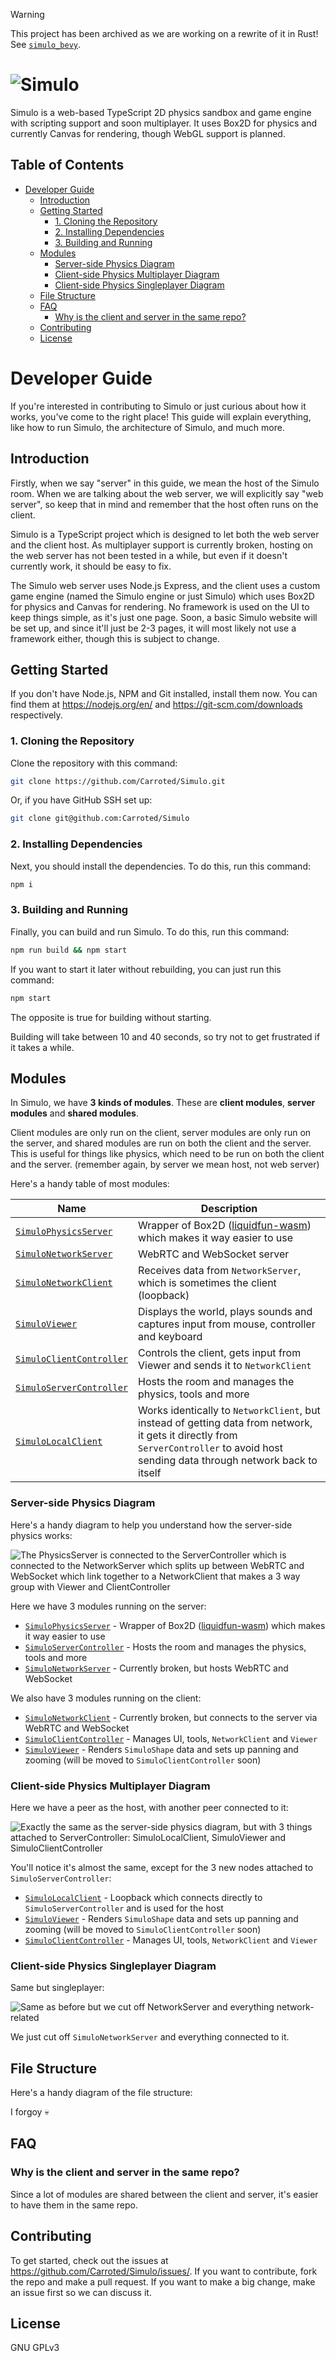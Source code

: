 > [!WARNING]
> This project has been archived as we are working on a rewrite of it in Rust! See [`simulo_bevy`](https://github.com/Carroted/simulo_bevy).

# ![Simulo](https://cdn.discordapp.com/attachments/930244062156558348/1120536366028165180/banner.png)

Simulo is a web-based TypeScript 2D physics sandbox and game engine with scripting support and soon multiplayer. It uses Box2D for physics and currently Canvas for rendering, though WebGL support is planned.

## Table of Contents

- [Developer Guide](#developer-guide)
  - [Introduction](#introduction)
  - [Getting Started](#getting-started)
    - [1. Cloning the Repository](#1-cloning-the-repository)
    - [2. Installing Dependencies](#2-installing-dependencies)
    - [3. Building and Running](#3-building-and-running)
  - [Modules](#modules)
    - [Server-side Physics Diagram](#server-side-physics-diagram)
    - [Client-side Physics Multiplayer Diagram](#client-side-physics-multiplayer-diagram)
    - [Client-side Physics Singleplayer Diagram](#client-side-physics-singleplayer-diagram)
  - [File Structure](#file-structure)
  - [FAQ](#faq)
    - [Why is the client and server in the same repo?](#why-is-the-client-and-server-in-the-same-repo)
  - [Contributing](#contributing)
  - [License](#license)
  
# Developer Guide

If you're interested in contributing to Simulo or just curious about how it works, you've come to the right place!
This guide will explain everything, like how to run Simulo, the architecture of Simulo, and much more.

## Introduction

Firstly, when we say "server" in this guide, we mean the host of the Simulo room. When we are talking about the web server, we will explicitly say "web server", so keep that in mind and remember that the host often runs on the client.

Simulo is a TypeScript project which is designed to let both the web server and the client host. As multiplayer support is currently broken, hosting on the web server has not been tested in a while, but even if it doesn't currently work, it should be easy to fix.

The Simulo web server uses Node.js Express, and the client uses a custom game engine (named the Simulo engine or just Simulo) which uses Box2D for physics and Canvas for rendering. No framework is used on the UI to keep things simple, as it's just one page. Soon, a basic Simulo website will be set up, and since it'll just be 2-3 pages, it will most likely not use a framework either, though this is subject to change.

## Getting Started

If you don't have Node.js, NPM and Git installed, install them now. You can find them at https://nodejs.org/en/ and https://git-scm.com/downloads respectively.

### 1. Cloning the Repository

Clone the repository with this command:
```bash
git clone https://github.com/Carroted/Simulo.git
```

Or, if you have GitHub SSH set up:
```bash
git clone git@github.com:Carroted/Simulo
```

### 2. Installing Dependencies

Next, you should install the dependencies. To do this, run this command:
```bash
npm i
```

### 3. Building and Running

Finally, you can build and run Simulo. To do this, run this command:
```bash
npm run build && npm start
```

If you want to start it later without rebuilding, you can just run this command:
```bash
npm start
```
The opposite is true for building without starting.

Building will take between 10 and 40 seconds, so try not to get frustrated if it takes a while.

## Modules

In Simulo, we have **3 kinds of modules**. These are **client modules**, **server modules** and **shared modules**.

Client modules are only run on the client, server modules are only run on the server, and shared modules are run on both the client and the server. This is useful for things like physics, which need to be run on both the client and the server. (remember again, by server we mean host, not web server)

Here's a handy table of most modules:

| Name                     | Description                                                                             |
|--------------------------|-----------------------------------------------------------------------------------------|
| [`SimuloPhysicsServer`](https://github.com/Carroted/Simulo/blob/main/shared/src/SimuloPhysicsServer.ts)    | Wrapper of Box2D ([liquidfun-wasm](https://github.com/Birch-san/box2d-wasm/tree/liquidfun)) which makes it way easier to use                                              |
| [`SimuloNetworkServer`](https://github.com/Carroted/Simulo/blob/main/shared/src/SimuloNetworkServer.ts)    | WebRTC and WebSocket server   |
| [`SimuloNetworkClient`](https://github.com/Carroted/Simulo/blob/main/client/src/SimuloNetworkClient/)    | Receives data from `NetworkServer`, which is sometimes the client (loopback)              |
| [`SimuloViewer`](https://github.com/Carroted/Simulo/tree/main/client/src/SimuloViewer/)           | Displays the world, plays sounds and captures input from mouse, controller and keyboard |
| [`SimuloClientController`](https://github.com/Carroted/Simulo/tree/main/client/src/SimuloClientController/) | Controls the client, gets input from Viewer and sends it to `NetworkClient`               |
| [`SimuloServerController`](https://github.com/Carroted/Simulo/blob/main/shared/src/SimuloServerController.ts) | Hosts the room and manages the physics, tools and more      |
| [`SimuloLocalClient`](https://github.com/Carroted/Simulo/blob/main/shared/src/SimuloLocalClient.ts)    | Works identically to `NetworkClient`, but instead of getting data from network, it gets it directly from `ServerController` to avoid host sending data through network back to itself              |

### Server-side Physics Diagram

Here's a handy diagram to help you understand how the server-side physics works:

![The PhysicsServer is connected to the ServerController which is connected to the NetworkServer which splits up between WebRTC and WebSocket which link together to a NetworkClient that makes a 3 way group with Viewer and ClientController](https://cdn.discordapp.com/attachments/1101319239052300378/1101319790313881700/serverside.png)

Here we have 3 modules running on the server:
- [`SimuloPhysicsServer`](https://github.com/Carroted/Simulo/blob/main/shared/src/SimuloPhysicsServer.ts) - Wrapper of Box2D ([liquidfun-wasm](https://github.com/Birch-san/box2d-wasm/tree/liquidfun)) which makes it way easier to use
- [`SimuloServerController`](https://github.com/Carroted/Simulo/blob/main/shared/src/SimuloServerController.ts) - Hosts the room and manages the physics, tools and more
- [`SimuloNetworkServer`](https://github.com/Carroted/Simulo/blob/main/shared/src/SimuloNetworkServer.ts) - Currently broken, but hosts WebRTC and WebSocket

We also have 3 modules running on the client:
- [`SimuloNetworkClient`](https://github.com/Carroted/Simulo/blob/main/client/src/SimuloNetworkClient/) - Currently broken, but connects to the server via WebRTC and WebSocket
- [`SimuloClientController`](https://github.com/Carroted/Simulo/tree/main/client/src/SimuloClientController/) - Manages UI, tools, `NetworkClient` and `Viewer`
- [`SimuloViewer`](https://github.com/Carroted/Simulo/tree/main/client/src/SimuloViewer/) - Renders `SimuloShape` data and sets up panning and zooming (will be moved to `SimuloClientController` soon)

### Client-side Physics Multiplayer Diagram

Here we have a peer as the host, with another peer connected to it:

![Exactly the same as the server-side physics diagram, but with 3 things attached to ServerController: SimuloLocalClient, SimuloViewer and SimuloClientController](https://cdn.discordapp.com/attachments/1101319239052300378/1101319903635583067/clientside_multiplayer.png)

You'll notice it's almost the same, except for the 3 new nodes attached to `SimuloServerController`:
- [`SimuloLocalClient`](https://github.com/Carroted/Simulo/blob/main/shared/src/SimuloLocalClient.ts) - Loopback which connects directly to `SimuloServerController` and is used for the host
- [`SimuloViewer`](https://github.com/Carroted/Simulo/tree/main/client/src/SimuloViewer/) - Renders `SimuloShape` data and sets up panning and zooming (will be moved to `SimuloClientController` soon)
- [`SimuloClientController`](https://github.com/Carroted/Simulo/tree/main/client/src/SimuloClientController/) - Manages UI, tools, `NetworkClient` and `Viewer`

### Client-side Physics Singleplayer Diagram

Same but singleplayer:

![Same as before but we cut off NetworkServer and everything network-related](https://cdn.discordapp.com/attachments/1101319239052300378/1101319988998062120/clientside_singleplayer.png)

We just cut off `SimuloNetworkServer` and everything connected to it.

## File Structure

Here's a handy diagram of the file structure:

I forgoy 💀

## FAQ

### Why is the client and server in the same repo?

Since a lot of modules are shared between the client and server, it's easier to have them in the same repo.

## Contributing

To get started, check out the issues at https://github.com/Carroted/Simulo/issues/. If you want to contribute, fork the repo and make a pull request. If you want to make a big change, make an issue first so we can discuss it.

## License

GNU GPLv3
